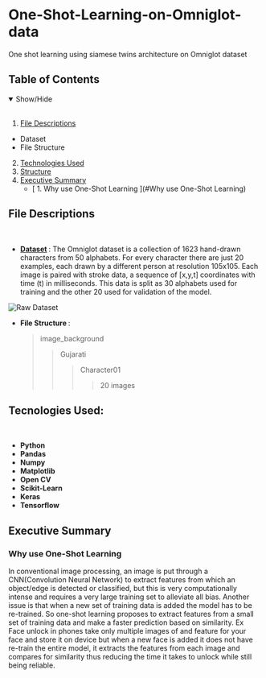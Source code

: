 # One-Shot-Learning-on-Omniglot-data
One shot learning using siamese twins architecture on Omniglot dataset


## Table of Contents
<details open>
<summary>Show/Hide</summary>
<br>

1. [ File Descriptions ](#File_Description)
  * Dataset
  * File Structure
2. [ Technologies Used ](#Technologies_Used)    
3. [ Structure ](#Structure)
4. [ Executive Summary ](#Executive_Summary)
   * [ 1. Why use One-Shot Learning ](#Why use One-Shot Learning)
</details>

## File Descriptions
<a name="File_Description"></a>
<br>
* <strong> [Dataset](https://github.com/brendenlake/omniglot) </strong>: The Omniglot dataset is a collection of 1623 hand-drawn characters from 50 alphabets. For every character there are just 20 examples, each drawn by a different person at resolution 105x105. Each image is paired with stroke data, a sequence of [x,y,t] coordinates with time (t) in milliseconds. This data is split as 30 alphabets used for training and the other 20 used for validation of the model.

![Raw Dataset](https://raw.githubusercontent.com/brendenlake/omniglot/master/omniglot_grid.jpg)
  
* <strong> File Structure </strong>:
  <a name="File Structure"></a>
  >image_background  
  >>Gujarati
  >>>Character01
  >>>>20 images

## Tecnologies Used:
<a name="Technologies_Used"></a>
<br>
* <strong>Python</strong>
* <strong>Pandas</strong>
* <strong>Numpy</strong>
* <strong>Matplotlib</strong>
* <strong>Open CV</strong>
* <strong>Scikit-Learn</strong>
* <strong>Keras</strong>
* <strong>Tensorflow</strong>

<a name="Executive_Summary"></a>
## Executive Summary


<a name="Why use One-Shot Learning"></a>
### Why use One-Shot Learning
In conventional image processing, an image is put through a CNN(Convolution Neural Network) to extract features from which an object/edge is detected or classified, but this is very computationally intense and requires a very large training set to alleviate all bias. Another issue is that when a new set of training data is added the model has to be re-trained. So one-shot learning proposes to extract features from a small set of training data and make a faster prediction based on similarity.
Ex Face unlock in phones take only multiple images of and feature for your face and store it on device but when a new face is added it does not have re-train the entire model, it extracts the features from each image and compares for similarity thus reducing the time it takes to unlock while still being reliable.
<br>
